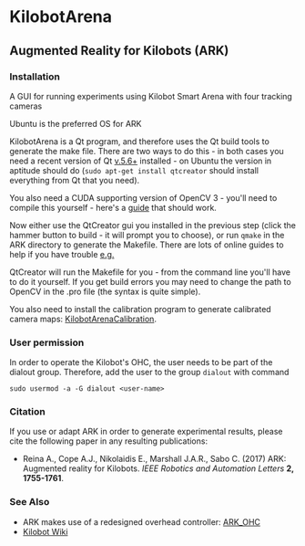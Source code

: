 # KilobotArena
## Augmented Reality for Kilobots (ARK)
### Installation

A GUI for running experiments using Kilobot Smart Arena with four tracking cameras

Ubuntu is the preferred OS for ARK

KilobotArena is a Qt program, and therefore uses the Qt build tools to generate the make file. There are two ways to do this - in both cases you need a recent version of Qt [v.5.6+](www.qt.io) installed - on Ubuntu the version in aptitude should do (`sudo apt-get install qtcreator` should install everything from Qt that you need).

You also need a CUDA supporting version of OpenCV 3 - you'll need to compile this yourself - here's a [guide](https://gist.github.com/filitchp/5645d5eebfefe374218fa2cbf89189aa) that should work. 

Now either use the QtCreator gui you installed in the previous step (click the hammer button to build - it will prompt you to choose), or run `qmake` in the ARK directory to generate the Makefile. There are lots of online guides to help if you have trouble [e.g.](http://doc.qt.io/qtcreator/creator-building-targets.html)

QtCreator will run the Makefile for you - from the command line you'll have to do it yourself. If you get build errors you may need to change the path to OpenCV in the .pro file (the syntax is quite simple).

You also need to install the calibration program to generate calibrated camera maps: [KilobotArenaCalibration](https://github.com/DiODeProject/KilobotArenaCalibration).

### User permission
In order to operate the Kilobot's OHC, the user needs to be part of the dialout group. Therefore, add the user to the group `dialout` with command

```
sudo usermod -a -G dialout <user-name>
```

### Citation

If you use or adapt ARK in order to generate experimental results, please cite the following paper in any resulting publications:

* Reina A., Cope A.J., Nikolaidis E., Marshall J.A.R., Sabo C. (2017) ARK: Augmented reality for Kilobots. *IEEE Robotics and Automation Letters* **2, 1755-1761**.

### See Also

* ARK makes use of a redesigned overhead controller: [ARK_OHC](https://github.com/DiODeProject/ARK_OHC)
* [Kilobot Wiki](http://diode.group.shef.ac.uk/kilobots/index.php/Kilobots)

